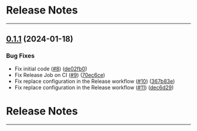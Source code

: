 # Release Notes

---

## [0.1.1](https://github.com/osl-incubator/umlizer/compare/0.1.0...0.1.1) (2024-01-18)

### Bug Fixes

- Fix initial code ([#8](https://github.com/osl-incubator/umlizer/issues/8)) ([de02fb0](https://github.com/osl-incubator/umlizer/commit/de02fb0df74e1c1b6ccf1302154ef6145c068730))
- Fix Release Job on CI ([#9](https://github.com/osl-incubator/umlizer/issues/9)) ([70ec6ce](https://github.com/osl-incubator/umlizer/commit/70ec6ce2072366ca624a965249f6f95e1263578d))
- Fix replace configuration in the Release workflow ([#10](https://github.com/osl-incubator/umlizer/issues/10)) ([367b83e](https://github.com/osl-incubator/umlizer/commit/367b83e34e30b835e5f09540e97ad937587488ec))
- Fix replace configuration in the Release workflow ([#11](https://github.com/osl-incubator/umlizer/issues/11)) ([dec6d29](https://github.com/osl-incubator/umlizer/commit/dec6d2927eddbed173df369c7abb2f3c4c390e71))

# Release Notes

---
